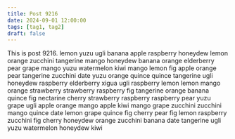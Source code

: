 ```yaml
---
title: Post 9216
date: 2024-09-01 12:00:00
tags: [tag1, tag2]
draft: false
---
```

This is post 9216.
lemon
yuzu
ugli
banana
apple
raspberry
honeydew
lemon
orange
zucchini
tangerine
mango
honeydew
banana
orange
elderberry
pear
grape
mango
yuzu
watermelon
kiwi
mango
lemon
fig
apple
orange
pear
tangerine
zucchini
date
yuzu
orange
quince
quince
tangerine
ugli
honeydew
raspberry
elderberry
xigua
ugli
raspberry
lemon
lemon
mango
orange
strawberry
strawberry
raspberry
fig
tangerine
orange
banana
quince
fig
nectarine
cherry
strawberry
raspberry
raspberry
pear
yuzu
grape
ugli
apple
orange
mango
apple
kiwi
mango
grape
zucchini
zucchini
mango
quince
date
lemon
grape
quince
fig
cherry
pear
fig
lemon
raspberry
zucchini
fig
cherry
honeydew
orange
zucchini
banana
date
tangerine
ugli
yuzu
watermelon
honeydew
kiwi
